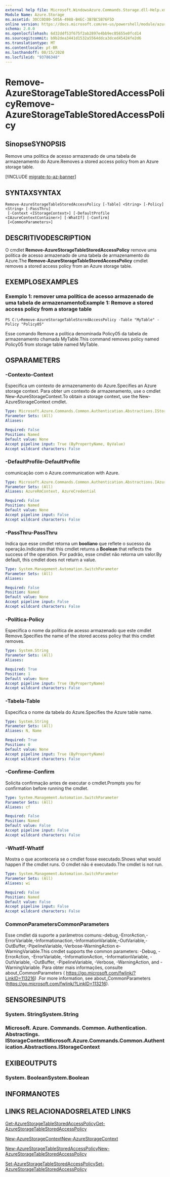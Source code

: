 ```yaml
---
external help file: Microsoft.WindowsAzure.Commands.Storage.dll-Help.xml
Module Name: Azure.Storage
ms.assetid: 30CC0D80-505A-4988-B4EC-3B7BC5B76F5D
online version: https://docs.microsoft.com/en-us/powershell/module/azure.storage/remove-azurestoragetablestoredaccesspolicy
schema: 2.0.0
ms.openlocfilehash: 6d32ddf53f675f2ab2897e4bb9ec85655e0fcd14
ms.sourcegitcommit: b9b2dea3441d1532a5564ddca3dced45424fe2d6
ms.translationtype: MT
ms.contentlocale: pt-BR
ms.lasthandoff: 08/15/2020
ms.locfileid: "93786348"
---
```

# <span data-ttu-id="7e2cf-101">Remove-AzureStorageTableStoredAccessPolicy</span><span class="sxs-lookup"><span data-stu-id="7e2cf-101">Remove-AzureStorageTableStoredAccessPolicy</span></span>

## <span data-ttu-id="7e2cf-102">Sinopse</span><span class="sxs-lookup"><span data-stu-id="7e2cf-102">SYNOPSIS</span></span>
<span data-ttu-id="7e2cf-103">Remove uma política de acesso armazenado de uma tabela de armazenamento do Azure.</span><span class="sxs-lookup"><span data-stu-id="7e2cf-103">Removes a stored access policy from an Azure storage table.</span></span>

[!INCLUDE [migrate-to-az-banner](../../includes/migrate-to-az-banner.md)]

## <span data-ttu-id="7e2cf-104">SYNTAX</span><span class="sxs-lookup"><span data-stu-id="7e2cf-104">SYNTAX</span></span>

```
Remove-AzureStorageTableStoredAccessPolicy [-Table] <String> [-Policy] <String> [-PassThru]
 [-Context <IStorageContext>] [-DefaultProfile <IAzureContextContainer>] [-WhatIf] [-Confirm]
 [<CommonParameters>]
```

## <span data-ttu-id="7e2cf-105">DESCRITIVO</span><span class="sxs-lookup"><span data-stu-id="7e2cf-105">DESCRIPTION</span></span>
<span data-ttu-id="7e2cf-106">O cmdlet **Remove-AzureStorageTableStoredAccessPolicy** remove uma política de acesso armazenado de uma tabela de armazenamento do Azure.</span><span class="sxs-lookup"><span data-stu-id="7e2cf-106">The **Remove-AzureStorageTableStoredAccessPolicy** cmdlet removes a stored access policy from an Azure storage table.</span></span>

## <span data-ttu-id="7e2cf-107">EXEMPLOS</span><span class="sxs-lookup"><span data-stu-id="7e2cf-107">EXAMPLES</span></span>

### <span data-ttu-id="7e2cf-108">Exemplo 1: remover uma política de acesso armazenado de uma tabela de armazenamento</span><span class="sxs-lookup"><span data-stu-id="7e2cf-108">Example 1: Remove a stored access policy from a storage table</span></span>
```
PS C:\>Remove-AzureStorageTableStoredAccessPolicy -Table "MyTable" -Policy "Policy05"
```

<span data-ttu-id="7e2cf-109">Esse comando Remove a política denominada Policy05 da tabela de armazenamento chamada MyTable.</span><span class="sxs-lookup"><span data-stu-id="7e2cf-109">This command removes policy named Policy05 from storage table named MyTable.</span></span>

## <span data-ttu-id="7e2cf-110">OS</span><span class="sxs-lookup"><span data-stu-id="7e2cf-110">PARAMETERS</span></span>

### <span data-ttu-id="7e2cf-111">-Contexto</span><span class="sxs-lookup"><span data-stu-id="7e2cf-111">-Context</span></span>
<span data-ttu-id="7e2cf-112">Especifica um contexto de armazenamento do Azure.</span><span class="sxs-lookup"><span data-stu-id="7e2cf-112">Specifies an Azure storage context.</span></span>
<span data-ttu-id="7e2cf-113">Para obter um contexto de armazenamento, use o cmdlet New-AzureStorageContext.</span><span class="sxs-lookup"><span data-stu-id="7e2cf-113">To obtain a storage context, use the New-AzureStorageContext cmdlet.</span></span>

```yaml
Type: Microsoft.Azure.Commands.Common.Authentication.Abstractions.IStorageContext
Parameter Sets: (All)
Aliases:

Required: False
Position: Named
Default value: None
Accept pipeline input: True (ByPropertyName, ByValue)
Accept wildcard characters: False
```

### <span data-ttu-id="7e2cf-114">-DefaultProfile</span><span class="sxs-lookup"><span data-stu-id="7e2cf-114">-DefaultProfile</span></span>
<span data-ttu-id="7e2cf-115">comunicação com o Azure.</span><span class="sxs-lookup"><span data-stu-id="7e2cf-115">communication with Azure.</span></span>

```yaml
Type: Microsoft.Azure.Commands.Common.Authentication.Abstractions.IAzureContextContainer
Parameter Sets: (All)
Aliases: AzureRmContext, AzureCredential

Required: False
Position: Named
Default value: None
Accept pipeline input: False
Accept wildcard characters: False
```

### <span data-ttu-id="7e2cf-116">-PassThru</span><span class="sxs-lookup"><span data-stu-id="7e2cf-116">-PassThru</span></span>
<span data-ttu-id="7e2cf-117">Indica que esse cmdlet retorna um **booliano** que reflete o sucesso da operação.</span><span class="sxs-lookup"><span data-stu-id="7e2cf-117">Indicates that this cmdlet returns a **Boolean** that reflects the success of the operation.</span></span>
<span data-ttu-id="7e2cf-118">Por padrão, esse cmdlet não retorna um valor.</span><span class="sxs-lookup"><span data-stu-id="7e2cf-118">By default, this cmdlet does not return a value.</span></span>

```yaml
Type: System.Management.Automation.SwitchParameter
Parameter Sets: (All)
Aliases:

Required: False
Position: Named
Default value: None
Accept pipeline input: False
Accept wildcard characters: False
```

### <span data-ttu-id="7e2cf-119">-Política</span><span class="sxs-lookup"><span data-stu-id="7e2cf-119">-Policy</span></span>
<span data-ttu-id="7e2cf-120">Especifica o nome da política de acesso armazenado que este cmdlet Remove.</span><span class="sxs-lookup"><span data-stu-id="7e2cf-120">Specifies the name of the stored access policy that this cmdlet removes.</span></span>

```yaml
Type: System.String
Parameter Sets: (All)
Aliases:

Required: True
Position: 1
Default value: None
Accept pipeline input: True (ByPropertyName)
Accept wildcard characters: False
```

### <span data-ttu-id="7e2cf-121">-Tabela</span><span class="sxs-lookup"><span data-stu-id="7e2cf-121">-Table</span></span>
<span data-ttu-id="7e2cf-122">Especifica o nome da tabela do Azure.</span><span class="sxs-lookup"><span data-stu-id="7e2cf-122">Specifies the Azure table name.</span></span>

```yaml
Type: System.String
Parameter Sets: (All)
Aliases: N, Name

Required: True
Position: 0
Default value: None
Accept pipeline input: True (ByPropertyName)
Accept wildcard characters: False
```

### <span data-ttu-id="7e2cf-123">-Confirme</span><span class="sxs-lookup"><span data-stu-id="7e2cf-123">-Confirm</span></span>
<span data-ttu-id="7e2cf-124">Solicita confirmação antes de executar o cmdlet.</span><span class="sxs-lookup"><span data-stu-id="7e2cf-124">Prompts you for confirmation before running the cmdlet.</span></span>

```yaml
Type: System.Management.Automation.SwitchParameter
Parameter Sets: (All)
Aliases: cf

Required: False
Position: Named
Default value: False
Accept pipeline input: False
Accept wildcard characters: False
```

### <span data-ttu-id="7e2cf-125">-WhatIf</span><span class="sxs-lookup"><span data-stu-id="7e2cf-125">-WhatIf</span></span>
<span data-ttu-id="7e2cf-126">Mostra o que aconteceria se o cmdlet fosse executado.</span><span class="sxs-lookup"><span data-stu-id="7e2cf-126">Shows what would happen if the cmdlet runs.</span></span>
<span data-ttu-id="7e2cf-127">O cmdlet não é executado.</span><span class="sxs-lookup"><span data-stu-id="7e2cf-127">The cmdlet is not run.</span></span>

```yaml
Type: System.Management.Automation.SwitchParameter
Parameter Sets: (All)
Aliases: wi

Required: False
Position: Named
Default value: False
Accept pipeline input: False
Accept wildcard characters: False
```

### <span data-ttu-id="7e2cf-128">CommonParameters</span><span class="sxs-lookup"><span data-stu-id="7e2cf-128">CommonParameters</span></span>
<span data-ttu-id="7e2cf-129">Esse cmdlet dá suporte a parâmetros comuns:-debug,-ErrorAction,-ErrorVariable,-Informationaction,-InformationVariable,-OutVariable,-OutBuffer,-PipelineVariable,-Verbose-WarningAction e-WarningVariable.</span><span class="sxs-lookup"><span data-stu-id="7e2cf-129">This cmdlet supports the common parameters: -Debug, -ErrorAction, -ErrorVariable, -InformationAction, -InformationVariable, -OutVariable, -OutBuffer, -PipelineVariable, -Verbose, -WarningAction, and -WarningVariable.</span></span> <span data-ttu-id="7e2cf-130">Para obter mais informações, consulte about_CommonParameters ( https://go.microsoft.com/fwlink/?LinkID=113216) .</span><span class="sxs-lookup"><span data-stu-id="7e2cf-130">For more information, see about_CommonParameters (https://go.microsoft.com/fwlink/?LinkID=113216).</span></span>

## <span data-ttu-id="7e2cf-131">SENSORES</span><span class="sxs-lookup"><span data-stu-id="7e2cf-131">INPUTS</span></span>

### <span data-ttu-id="7e2cf-132">System. String</span><span class="sxs-lookup"><span data-stu-id="7e2cf-132">System.String</span></span>

### <span data-ttu-id="7e2cf-133">Microsoft. Azure. Commands. Common. Authentication. Abstractings. IStorageContext</span><span class="sxs-lookup"><span data-stu-id="7e2cf-133">Microsoft.Azure.Commands.Common.Authentication.Abstractions.IStorageContext</span></span>

## <span data-ttu-id="7e2cf-134">EXIBE</span><span class="sxs-lookup"><span data-stu-id="7e2cf-134">OUTPUTS</span></span>

### <span data-ttu-id="7e2cf-135">System. Boolean</span><span class="sxs-lookup"><span data-stu-id="7e2cf-135">System.Boolean</span></span>

## <span data-ttu-id="7e2cf-136">INFORMA</span><span class="sxs-lookup"><span data-stu-id="7e2cf-136">NOTES</span></span>

## <span data-ttu-id="7e2cf-137">LINKS RELACIONADOS</span><span class="sxs-lookup"><span data-stu-id="7e2cf-137">RELATED LINKS</span></span>

[<span data-ttu-id="7e2cf-138">Get-AzureStorageTableStoredAccessPolicy</span><span class="sxs-lookup"><span data-stu-id="7e2cf-138">Get-AzureStorageTableStoredAccessPolicy</span></span>](./Get-AzureStorageTableStoredAccessPolicy.md)

[<span data-ttu-id="7e2cf-139">New-AzureStorageContext</span><span class="sxs-lookup"><span data-stu-id="7e2cf-139">New-AzureStorageContext</span></span>](./New-AzureStorageContext.md)

[<span data-ttu-id="7e2cf-140">New-AzureStorageTableStoredAccessPolicy</span><span class="sxs-lookup"><span data-stu-id="7e2cf-140">New-AzureStorageTableStoredAccessPolicy</span></span>](./New-AzureStorageTableStoredAccessPolicy.md)

[<span data-ttu-id="7e2cf-141">Set-AzureStorageTableStoredAccessPolicy</span><span class="sxs-lookup"><span data-stu-id="7e2cf-141">Set-AzureStorageTableStoredAccessPolicy</span></span>](./Set-AzureStorageTableStoredAccessPolicy.md)
